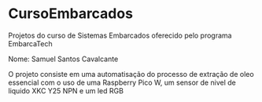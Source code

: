 # CursoEmbarcados
Projetos do curso de Sistemas Embarcados oferecido pelo programa EmbarcaTech

Nome: Samuel Santos Cavalcante

O projeto consiste em uma automatisação do processo de extração de oleo essencial com o uso de uma Raspberry Pico W, um sensor de nivel de liquido XKC Y25 NPN e um led RGB
